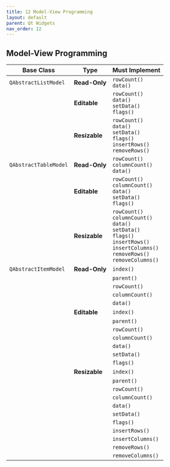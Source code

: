 ```yaml
---
title: 12 Model-View Programming
layout: default
parent: Qt Widgets
nav_order: 12
---
```


## Model-View Programming


| **Base Class**     | **Type** | **Must Implement** |
|---------------------|-----------|-----------------|
| `QAbstractListModel`  | **Read-Only** | `rowCount()`<br/>`data()` |
|                     | **Editable**  | `rowCount()`<br/>`data()`<br/>`setData()`<br/>`flags()` |
|                     | **Resizable** | `rowCount()`<br/>`data()`<br/>`setData()`<br/>`flags()`<br/>`insertRows()`<br/>`removeRows()` |
| `QAbstractTableModel` | **Read-Only** | `rowCount()`<br/>`columnCount()`<br/>`data()`<br/> |
|                     | **Editable**  | `rowCount()`<br/>`columnCount()`<br/>`data()`<br/>`setData()`<br/>`flags()` |
|                     | **Resizable** | `rowCount()`<br/>`columnCount()`<br/>`data()`<br/>`setData()`<br/>`flags()`<br/>`insertRows()`<br/>`insertColumns()`<br/>`removeRows()`<br/>`removeColumns()` |
| `QAbstractItemModel`  | **Read-Only** | `index()`         |
|                     |           | `parent()`        |
|                     |           | `rowCount()`      |
|                     |           | `columnCount()`   |
|                     |           | `data()`          |
|                     | **Editable**  | `index()`         |
|                     |           | `parent()`        |
|                     |           | `rowCount()`      |
|                     |           | `columnCount()`   |
|                     |           | `data()`          |
|                     |           | `setData()`       |
|                     |           | `flags()`         |
|                     | **Resizable** | `index()`         |
|                     |           | `parent()`        |
|                     |           | `rowCount()`      |
|                     |           | `columnCount()`   |
|                     |           | `data()`          |
|                     |           | `setData()`       |
|                     |           | `flags()`         |
|                     |           | `insertRows()`    |
|                     |           | `insertColumns()` |
|                     |           | `removeRows()`    |
|                     |           | `removeColumns()` |

